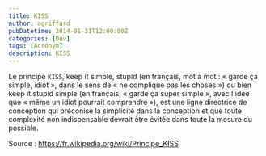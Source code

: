 ```yaml
---
title: KISS
author: agriffard
pubDatetime: 2014-01-31T12:00:00Z
categories: [Dev]
tags: [Acronym]
description: KISS
---
```


Le principe `KISS`, keep it simple, stupid (en français, mot à mot : « garde ça simple, idiot », dans le sens de « ne complique pas les choses ») ou bien keep it stupid simple (en français, « garde ça super simple », avec l'idée que « même un idiot pourrait comprendre »), est une ligne directrice de conception qui préconise la simplicité dans la conception et que toute complexité non indispensable devrait être évitée dans toute la mesure du possible.

Source : <https://fr.wikipedia.org/wiki/Principe_KISS>
